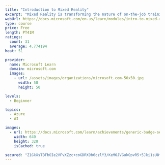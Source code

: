 ```yaml
---
title: "Introduction to Mixed Reality"
excerpt: "Mixed Reality is transforming the nature of on-the-job training, game development, and consumer application development. Build a foundation in the core concepts, terminology, and design processes unique to the augmented reality, virtual reality, and Mixed Reality development space. Get familiar with HoloLens, Windows Mixed Reality immersive headsets, bodystorming prototypes, and the most common use-cases for Mixed Reality content."
webUrl: https://docs.microsoft.com/en-us/learn/modules/intro-to-mixed-reality/
type: course
price: Free
length: PT41M
ratings:
  count: 31
  average: 4.774194
heat: 51

provider:
  name: Microsoft Learn
  domain: microsoft.com
  images:
    - url: /assets/images/organizations/microsoft.com-50x50.jpg
      width: 50
      height: 50

levels:
  - Beginner

topics:
  - Azure
  - AI

images:
  - url: https://docs.microsoft.com/learn/achievements/generic-badge-social.png
    width: 640
    height: 320
    isCached: true

secured: "Z1GkXsTBFbOIe2VFvXZzc+coGDRX9b6czlY3/KeM6JVGukOpvR5+5Jki1sU8fGljCrkLmJuyG87ZO/mb3lWzm2sXlg2BwPYZu4vd2F/659EnMgwmuNEUl5RVhgxiB/fChCImftF1fCjk0f47sIgqHcBUxkUt43eAREKznRPiJKgyyjjaWgJcOQ8G0opl1wbzCHh8UL5V6bAfg9IOUCf3k14kVd+R/d0EpCUvkfH6D+Mc5xpCOg8XYhigC/PqXLgUozBfMtA5+8Nm5tFHkSLzuZX4fFe8U61weJ9qPgA5wm6Jws/NQ4u1yReoWmU/KXVEGFh9gZCOUF1Z7q74Dc12X2MOo2iMLV1g6mga/3mnQbxxxG8YwHsUbLMUuVPKP8wyT4bsbmM92NafRuAqDCIWyFljArA4OlNhUhCy7fNLpdc=;uim13Bbx6ONZQ70igO+8ig=="
---
```


